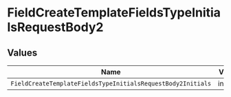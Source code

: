 # FieldCreateTemplateFieldsTypeInitialsRequestBody2


## Values

| Name                                                        | Value                                                       |
| ----------------------------------------------------------- | ----------------------------------------------------------- |
| `FieldCreateTemplateFieldsTypeInitialsRequestBody2Initials` | initials                                                    |